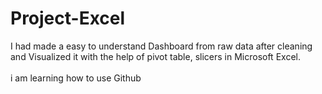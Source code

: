 # Project-Excel
I had made a easy to understand Dashboard from raw data after cleaning and Visualized it with the help of pivot table, slicers in Microsoft Excel.\
<br>
i am learning how to use Github

